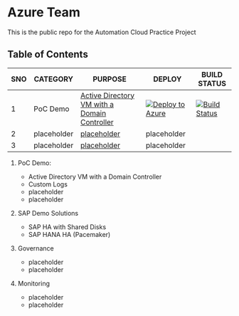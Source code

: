 # Azure Team
This is the public repo for the Automation Cloud Practice Project





## Table of Contents

SNO | CATEGORY | PURPOSE  | DEPLOY  | BUILD STATUS
---------|----------|---------|---------|---------
 1 | PoC Demo | [Active Directory VM with a Domain Controller](https://github.com/NTT-DATA-Cloud-Transformation/azure-acp-public)  |  [![Deploy to Azure](https://aka.ms/deploytoazurebutton)](https://portal.azure.com/#create/Microsoft.Template/uri/https%3A%2F%2Fraw.githubusercontent.com%2FNTT-DATA-Cloud-Transformation%2Fazure-acp-public%2Fmaster%2FPoCDemo%2FActiveDirectory%2Fazuredeploy.json)  |  [![Build Status](https://dev.azure.com/CloudAutomationProject/Automation/_apis/build/status/Azure/NTT-DATA-Cloud-Transformation.azure-acp-public?branchName=master)](https://dev.azure.com/CloudAutomationProject/Automation/_build/latest?definitionId=30&branchName=master)
 2 | placeholder | [placeholder](https://github.com/NTT-DATA-Cloud-Transformation/azure-acp-public)  | placeholder
 3 | placeholder | [placeholder](https://github.com/NTT-DATA-Cloud-Transformation/azure-acp-public)  | placeholder



1. PoC Demo:
    - Active Directory VM with a Domain Controller 
    - Custom Logs
    - placeholder
    - placeholder

2. SAP Demo Solutions
    - SAP HA with Shared Disks
    - SAP HANA HA (Pacemaker)

3. Governance
    - placeholder
    - placeholder

4. Monitoring
    - placeholder
    - placeholder


